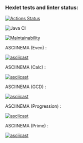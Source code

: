 ### Hexlet tests and linter status:
[![Actions Status](https://github.com/MadMan2k/java-project-lvl1/workflows/hexlet-check/badge.svg)](https://github.com/MadMan2k/java-project-lvl1/actions)

![Java CI](https://github.com/MadMan2k/java-project-lvl1/workflows/Java%20CI/badge.svg)

[![Maintainability](https://api.codeclimate.com/v1/badges/52c692d59e00bb065757/maintainability)](https://codeclimate.com/github/MadMan2k/java-project-lvl1/maintainability)

ASCIINEMA (Even) :

[![asciicast](https://asciinema.org/a/oWoQ5Cr90mZK7JbBnLWIk11HQ.svg)](https://asciinema.org/a/oWoQ5Cr90mZK7JbBnLWIk11HQ)

ASCIINEMA (Calc) :

[![asciicast](https://asciinema.org/a/EjOHGoZGH8fhXNtAoBrNUWMOl.svg)](https://asciinema.org/a/EjOHGoZGH8fhXNtAoBrNUWMOl)

ASCIINEMA (GCD) :

[![asciicast](https://asciinema.org/a/U3m7SCxR8M5FMrdCZCENng40B.svg)](https://asciinema.org/a/U3m7SCxR8M5FMrdCZCENng40B)

ASCIINEMA (Progression) :

[![asciicast](https://asciinema.org/a/9tqmHmtvd4aLLs8TiiyOQlcoL.svg)](https://asciinema.org/a/9tqmHmtvd4aLLs8TiiyOQlcoL)

ASCIINEMA (Prime) :

[![asciicast](https://asciinema.org/a/yNXXje3zCAiyVEaolbPhTfNoX.svg)](https://asciinema.org/a/yNXXje3zCAiyVEaolbPhTfNoX)